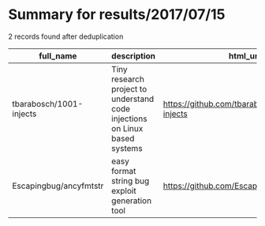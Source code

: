 
# Summary for results/2017/07/15
    
2 records found after deduplication

| full_name | description | html_url | matched_list | matched_count | pushed_at | size | stargazers_count | language | forks_count | vul_ids |
|-------------------------|----------------------------------------------------------------------------|--------------------------------------------|----------------|-----------------|---------------------------|--------|--------------------|------------|---------------|-----------|
| tbarabosch/1001-injects | Tiny research project to understand code injections on Linux based systems | https://github.com/tbarabosch/1001-injects | ['shellcode'] | 1 | 2017-07-15 20:38:44+00:00 | 19 | 14 | C | 5 | [] |
| Escapingbug/ancyfmtstr | easy format string bug exploit generation tool | https://github.com/Escapingbug/ancyfmtstr | ['exploit'] | 1 | 2017-07-15 08:27:59+00:00 | 17 | 3 | Python | 0 | [] |
